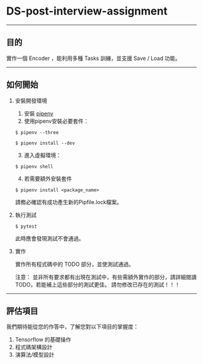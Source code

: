 # DS-post-interview-assignment

---

## 目的

實作一個 Encoder ，能利用多種 Tasks 訓練，並支援 Save / Load 功能。

---

## 如何開始

1. 安裝開發環境

    1. 安裝 [pipenv](https://github.com/pypa/pipenv)
    2. 使用pipenv安裝必要套件：
    ```
    $ pipenv --three
    ```

    ```
    $ pipenv install --dev
    ```

    3. 進入虛擬環境：
    ```
    $ pipenv shell
    ```

    4. 若需要額外安裝套件
    ```
    $ pipenv install <package_name>
    ```
    請務必確認有成功產生新的Pipfile.lock檔案。

2. 執行測試

    ```
    $ pytest
    ```
    此時應會發現測試不會通過。

3. 實作

    實作所有程式碼中的 TODO 部分，並使測試通過。

    注意：
    並非所有要求都有出現在測試中，有些需額外實作的部分，請詳細閱讀TODO，若能補上這些部分的測試更佳。
    請勿修改已存在的測試！！！

---

## 評估項目
    
我們期待能從您的作答中，了解您對以下項目的掌握度：

1. Tensorflow 的基礎操作
2. 程式碼架構設計
3. 演算法/模型設計

